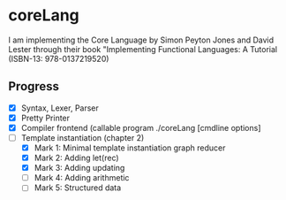 # coreLang
I am implementing the Core Language by Simon Peyton Jones and David Lester through their book "Implementing Functional Languages: A Tutorial
(ISBN-13: 978-0137219520)

## Progress
- [X] Syntax, Lexer, Parser
- [X] Pretty Printer
- [X] Compiler frontend (callable program ./coreLang <inputfile> [cmdline options]
- [ ] Template instantiation (chapter 2)
  - [X] Mark 1: Minimal template instantiation graph reducer
  - [X] Mark 2: Adding let(rec)
  - [X] Mark 3: Adding updating
  - [ ] Mark 4: Adding arithmetic
  - [ ] Mark 5: Structured data
